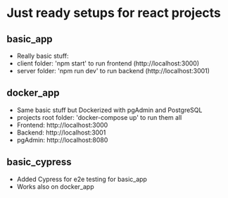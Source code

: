 # Just ready setups for react projects
## basic_app
* Really basic stuff:
 * client folder: 'npm start' to run frontend (http://localhost:3000)
 * server folder: 'npm run dev' to run backend (http://localhost:3001)

## docker_app
* Same basic stuff but Dockerized with pgAdmin and PostgreSQL
 * projects root folder: 'docker-compose up' to run them all
 * Frontend: http://localhost:3000
 * Backend: http://localhost:3001
 * pgAdmin: http://localhost:8080

## basic_cypress
* Added Cypress for e2e testing for basic_app
* Works also on docker_app
